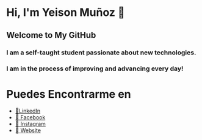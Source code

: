 # Hi, I'm Yeison Muñoz 👋
## **Welcome to My GitHub** 


### I am a self-taught student passionate about new technologies.
### I am in the process of improving and advancing every day!

# Puedes Encontrarme en 
- [:star2:LinkedIn](https://www.linkedin.com/in/yeison-munoz/)
- [:star2: Facebook](https://www.linkedin.com/in/yeison-munoz/)
- [:star2: Instagram](https://www.linkedin.com/in/yeison-munoz/)
- [:star2: Website](https://www.linkedin.com/in/yeison-munoz/)

